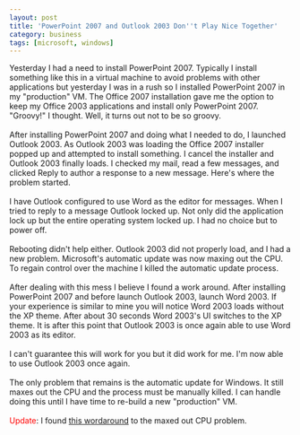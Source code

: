 ```yaml
---
layout: post
title: 'PowerPoint 2007 and Outlook 2003 Don''t Play Nice Together'
category: business
tags: [microsoft, windows]
---
```


Yesterday I had a need to install PowerPoint 2007.  Typically I install something like this in a virtual machine to avoid problems with other applications but yesterday I was in a rush so I installed PowerPoint 2007 in my "production" VM.  The Office 2007 installation gave me the option to keep my Office 2003 applications and install only PowerPoint 2007.  "Groovy!" I thought.  Well, it turns out not to be so groovy.  <br /><br />After installing PowerPoint 2007 and doing what I needed to do, I launched Outlook 2003.  As Outlook 2003 was loading the Office 2007 installer popped up and attempted to install something.  I cancel the installer and Outlook 2003 finally loads.  I checked my mail, read a few messages, and clicked Reply to author a response to a new message.  Here's where the problem started.<br /><br />I have Outlook configured to use Word as the editor for messages.  When I tried to reply to a message Outlook locked up.  Not only did the application lock up but the entire operating system locked up.  I had no choice but to power off.<br /><br />Rebooting didn't help either.  Outlook 2003 did not properly load, and I had a new problem.  Microsoft's automatic update was now maxing out the CPU.  To regain control over the machine I killed the automatic update process.<br /><br />After dealing with this mess I believe I found a work around.  After installing PowerPoint 2007 and before launch Outlook 2003, launch Word 2003.  If your experience is similar to mine you will notice Word 2003 loads without the XP theme.  After about 30 seconds Word 2003's UI switches to the XP theme.  It is after this point that Outlook 2003 is once again able to use Word 2003 as its editor.<br /><br />I can't guarantee this will work for you but it did work for me.  I'm now able to use Outlook 2003 once again.<br /><br />The only problem that remains is the automatic update for Windows.  It still maxes out the CPU and the process must be manually killed.  I can handle doing this until I have time to re-build a new "production" VM.<br /><br /><span style="color:red">Update</span>: I found <a href="http://www.thecave.com/archive/2007/05/24/wuauclt_svchost_and_100_cpu_usgage.aspx">this wordaround</a> to the maxed out CPU problem.
